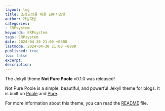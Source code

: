 ```yaml
---
layout: log
title: 소상공인을 위한 ERP시스템
author: 개발자씅
categories: 
- ERPsystem
keywords: ERPsystem
tags: ERPsystem
date: 2024-04-30 21:00 +0800
lastmode: 2024-04-30 21:00 +0800
published: true
toc: false
excerpt: 
description: 
---
```

The Jekyll theme **Not Pure Poole** v0.1.0 was released!

Not Pure Poole is a simple, beautiful, and powerful Jekyll theme for blogs. It is built on [Poole](https://github.com/poole/poole) and [Pure](https://purecss.io/).

For more information about this theme, you can read the [README](https://github.com/vszhub/not-pure-poole/blob/master/README.md) file.
